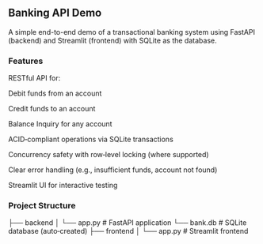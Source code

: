 ## Banking API Demo

A simple end-to-end demo of a transactional banking system using FastAPI (backend) and Streamlit (frontend) with SQLite as the database.

### Features

RESTful API for:

Debit funds from an account

Credit funds to an account

Balance Inquiry for any account

ACID‑compliant operations via SQLite transactions

Concurrency safety with row‑level locking (where supported)

Clear error handling (e.g., insufficient funds, account not found)

Streamlit UI for interactive testing

### Project Structure

├── backend
│   └── app.py           # FastAPI application
    └── bank.db              # SQLite database (auto‑created)
├── frontend
│   └── app.py # Streamlit frontend
